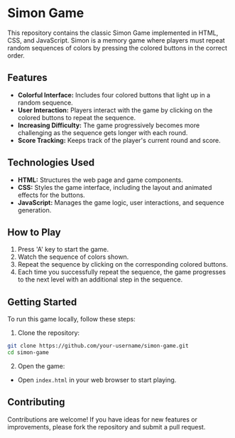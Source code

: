 # Simon Game
This repository contains the classic Simon Game implemented in HTML, CSS, and JavaScript. Simon is a memory game where players must repeat random sequences of colors by pressing the colored buttons in the correct order.
## Features
* **Colorful Interface:** Includes four colored buttons that light up in a random sequence.
* **User Interaction:** Players interact with the game by clicking on the colored buttons to repeat the sequence.
* **Increasing Difficulty:** The game progressively becomes more challenging as the sequence gets longer with each round.
* **Score Tracking:** Keeps track of the player's current round and score.
## Technologies Used
* **HTML:** Structures the web page and game components.
* **CSS:** Styles the game interface, including the layout and animated effects for the buttons.
* **JavaScript:** Manages the game logic, user interactions, and sequence generation.
## How to Play
1. Press 'A' key to start the game.
2. Watch the sequence of colors shown.
3. Repeat the sequence by clicking on the corresponding colored buttons.
4. Each time you successfully repeat the sequence, the game progresses to the next level with an additional step in the sequence.
## Getting Started
To run this game locally, follow these steps:
1. Clone the repository:
```bash
git clone https://github.com/your-username/simon-game.git
cd simon-game
```
2. Open the game:
* Open ```index.html``` in your web browser to start playing.
## Contributing
Contributions are welcome! If you have ideas for new features or improvements, please fork the repository and submit a pull request.
